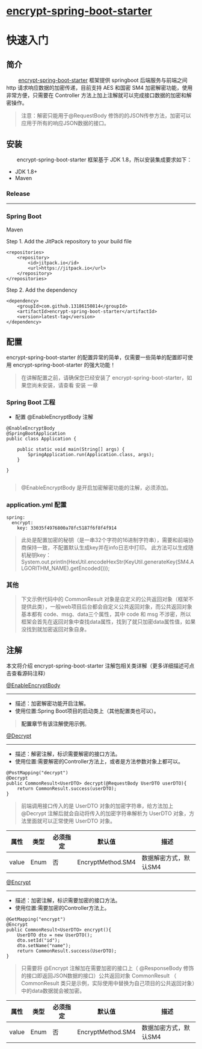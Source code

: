# [encrypt-spring-boot-starter](https://github.com/13186150814/encrypt-spring-boot-starter)

# 快速入门

## 简介

&emsp;&emsp; [encrypt-spring-boot-starter](https://github.com/13186150814/encrypt-spring-boot-starter) 框架提供 springboot 后端服务与前端之间 http 请求响应数据的加密传递，目前支持 AES 和国密 SM4 加密解密功能，使用非常方便，只需要在 Controller 方法上加上注解就可以完成接口数据的加密和解密操作。

> 注意：解密只能用于@RequestBody 修饰的的JSON传参方法，加密可以应用于所有的响应JSON数据的接口。

## 安装

&emsp;&emsp;encrypt-spring-boot-starter 框架基于 JDK 1.8，所以安装集成要求如下：

- JDK 1.8+
- Maven

### Release

---

### Spring Boot

Maven

Step 1. Add the JitPack repository to your build file

```
<repositories>
    <repository>
        <id>jitpack.io</id>
        <url>https://jitpack.io</url>
    </repository>
</repositories>

```
Step 2. Add the dependency

```
<dependency>
    <groupId>com.github.13186150814</groupId>
    <artifactId>encrypt-spring-boot-starter</artifactId>
    <version>latest-tag</version>
</dependency>

```

## 配置

encrypt-spring-boot-starter 的配置异常的简单，仅需要一些简单的配置即可使用 encrypt-spring-boot-starter 的强大功能！
> 在讲解配置之前，请确保您已经安装了 encrypt-spring-boot-starter，如果您尚未安装，请查看 安装 一章

### Spring Boot 工程
- 配置 @EnableEncryptBody 注解

```
@EnableEncryptBody
@SpringBootApplication
public class Application {

    public static void main(String[] args) {
        SpringApplication.run(Application.class, args);
    }

}


```
> @EnableEncryptBody 是开启加密解密功能的注解，必须添加。

### application.yml 配置

```
spring:
  encrypt:
    key: 33035f4976800a78fc5187f6f8f4f914

```
> 此处是配置加密的秘钥（是一串32个字符的16进制字符串），需要和前端协商保持一致，不配置默认生成key并在info日志中打印。
> 此方法可以生成随机秘钥key：System.out.println(HexUtil.encodeHexStr(KeyUtil.generateKey(SM4.ALGORITHM_NAME).getEncoded()));


### 其他

> 下文示例代码中的 CommonResult 对象是自定义的公共返回对象（框架不提供此类），一般web项目后台都会自定义公共返回对象，而公共返回对象基本都有 code、msg、data三个属性，其中 code 和 msg 不涉密，所以框架会首先在返回对象中查找data属性，找到了就只加密data属性值，如果没找到就加密返回对象自身。


## 注解

本文将介绍 encrypt-spring-boot-starter 注解包相关类详解（更多详细描述可点击查看源码注释）

[@EnableEncryptBody](https://github.com/13186150814/encrypt-spring-boot-starter/tree/master/src/main/java/com/parkerchang/encrypt/annotation/EnableEncryptBody.java)

---
- 描述：加密解密功能开启注解。
- 使用位置:Spring Boot项目的启动类上（其他配置类也可以）。

> **配置章节有该注解使用示例**。


[@Decrypt](https://github.com/13186150814/encrypt-spring-boot-starter/tree/master/src/main/java/com/parkerchang/encrypt/annotation/Decrypt.java)

---
- 描述：解密注解，标识需要解密的接口方法。
- 使用位置:需要解密的Controller方法上，或者是方法参数对象上都可以。

```
@PostMapping("decrypt")
@Decrypt
public CommonResult<UserDTO> decrypt(@RequestBody UserDTO userDTO){
    return CommonResult.success(userDTO);
}
```
> 前端调用接口传入的是 UserDTO 对象的加密字符串，给方法加上 @Decrypt 注解后就会自动将传入的加密字符串解析为 UserDTO 对象，方法里面就可以正常使用 UserDTO 对象。


| 属性 | 类型 | 必须指定 | 默认值         | 描述                |
| ----- | ---- | -------- | ----------------- | --------------------- |
| value | Enum | 否      | EncryptMethod.SM4 | 数据解密方式，默认SM4 |

[@Encrypt](https://github.com/13186150814/encrypt-spring-boot-starter/tree/master/src/main/java/com/parkerchang/encrypt/annotation/Encrypt.java)

---
- 描述：加密注解，标识需要加密的接口方法。
- 使用位置:需要加密的Controller方法上。

```
@GetMapping("encrypt")
@Encrypt
public CommonResult<UserDTO> encrypt(){
    UserDTO dto = new UserDTO();
    dto.setId("id");
    dto.setName("name");
    return CommonResult.success(UserDTO);
}
```
> 只需要将 @Encrypt 注解加在需要加密的接口上（ @ResponseBody 修饰的接口即返回JSON数据的接口）公共返回对象 CommonResult （ CommonResult 类只是示例，实际使用中替换为自己项目的公共返回对象）中的data数据就会被加密。

| 属性 | 类型 | 必须指定 | 默认值         | 描述                |
| ----- | ---- | -------- | ----------------- | --------------------- |
| value | Enum | 否      | EncryptMethod.SM4 | 数据加密方式，默认SM4 |




